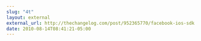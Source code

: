 ```yaml
---
slug: "4t"
layout: external
external_url: http://thechangelog.com/post/952365770/facebook-ios-sdk
date: 2010-08-14T08:41:21-05:00
---
```

